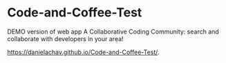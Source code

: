 # Code-and-Coffee-Test
DEMO version of web app 
A Collaborative Coding Community: search and collaborate with developers in your area!

https://danielachav.github.io/Code-and-Coffee-Test/.
